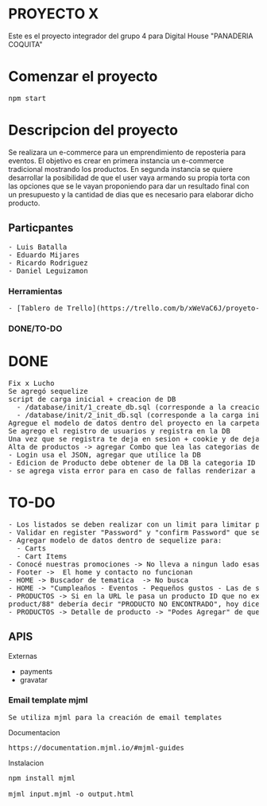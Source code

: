# PROYECTO X

Este es el proyecto integrador del grupo 4 para Digital House "PANADERIA COQUITA"

# Comenzar el proyecto

<pre>
npm start
</pre>

# Descripcion del proyecto

Se realizara un e-commerce para un emprendimiento de reposteria para eventos. El objetivo es crear en primera instancia un e-commerce tradicional mostrando los productos. En segunda instancia se quiere desarrollar la posibilidad de que el user vaya armando su propia torta con las opciones que se le vayan proponiendo para dar un resultado final con un presupuesto y la cantidad de dias que es necesario para elaborar dicho producto.

## Particpantes

<pre>
- Luis Batalla
- Eduardo Mijares
- Ricardo Rodriguez
- Daniel Leguizamon
</pre>

### Herramientas

<pre>
- [Tablero de Trello](https://trello.com/b/xWeVaC6J/proyeto-x)
</pre>

### DONE/TO-DO

# DONE

<pre>
Fix x Lucho
Se agregó sequelize
script de carga inicial + creacion de DB 
  - /database/init/1_create_db.sql (corresponde a la creacion de la DB)
  - /database/init/2_init_db.sql (corresponde a la carga inicial de los datos)
Agregue el modelo de datos dentro del proyecto en la carpeta database/arquitectura-db/modelo-de-datos.mwb
Se agrego el registro de usuarios y registra en la DB
Una vez que se registra te deja en sesion + cookie y de deja logueado redireccionando al Login
Alta de productos -> agregar Combo que lea las categorias de la DB(Ejemplo la categoria ID 1 "Tortas", 2 - Eventos/Catering......) 
- Login usa el JSON, agregar que utilice la DB
- Edicion de Producto debe obtener de la DB la categoria ID y dejarla seleccionada dependiendo la categoria
- se agrega vista error para en caso de fallas renderizar a esa vista(ej: update de un producto que fue eliminado, redirige a esa vista)
</pre>

# TO-DO

<pre>
- Los listados se deben realizar con un limit para limitar por pagina
- Validar en register "Password" y "confirm Password" que sean iguales(Front JS)
- Agregar modelo de datos dentro de sequelize para:
  - Carts
  - Cart Items
- Conocé nuestras promociones -> No lleva a ningun lado esas imagenes 
- Footer ->  El home y contacto no funcionan
- HOME -> Buscador de tematica  -> No busca
- HOME -> "Cumpleaños - Eventos - Pequeños gustos - Las de siempre" No llevan a ningun lado.
- PRODUCTOS -> Si en la URL le pasa un producto ID que no existe ej "http://localhost:3000/
product/88" debería decir "PRODUCTO NO ENCONTRADO", hoy dice product is not defined 
- PRODUCTOS -> Detalle de producto -> "Podes Agregar" de que que tabla y con que criterio populamos esta parte?
</pre>

## APIS

Externas

<ul>
  <li>payments</li>
  <li>gravatar</li>
</ul>

### Email template mjml

<pre>
Se utiliza mjml para la creación de email templates
</pre>

Documentacion

<pre>
https://documentation.mjml.io/#mjml-guides
</pre>

Instalacion

<pre>
npm install mjml

mjml input.mjml -o output.html

</pre>
